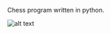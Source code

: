Chess program written in python.

![alt text](https://github.com/Dante3085/Chess/blob/master/image.jpg?raw=true)

